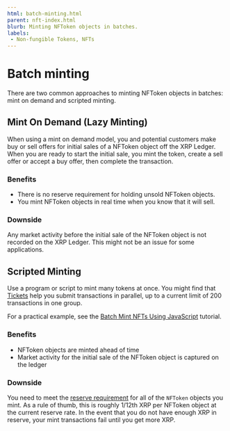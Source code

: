 ```yaml
---
html: batch-minting.html
parent: nft-index.html
blurb: Minting NFToken objects in batches.
labels:
 - Non-fungible Tokens, NFTs
---
```


# Batch minting

There are two common approaches to minting NFToken objects in batches: mint on demand and scripted minting.

## Mint On Demand (Lazy Minting)

When using a mint on demand model, you and potential customers make buy or sell offers for initial sales of a NFToken object off the XRP Ledger. When you are ready to start the initial sale, you mint the token, create a sell offer or accept a buy offer, then complete the transaction.

### Benefits

* There is no reserve requirement for holding unsold NFToken objects.
* You mint NFToken objects in real time when you know that it will sell. <!-- STYLE_OVERRIDE: will -->

### Downside

Any market activity before the initial sale of the NFToken object is not recorded on the XRP Ledger. This might not be an issue for some applications.

## Scripted Minting

Use a program or script to mint many tokens at once. You might find that [Tickets](tickets.html) help you submit transactions in parallel, up to a current limit of 200 transactions in one group.

For a practical example, see the [Batch Mint NFTs Using JavaScript](batch-mint-nfts-using-javascript.html) tutorial.

### Benefits

* NFToken objects are minted ahead of time
* Market activity for the initial sale of the NFToken object is captured on the ledger

### Downside

You need to meet the [reserve requirement](reserves.html) for all of the `NFToken` objects you mint. As a rule of thumb, this is roughly 1/12th XRP per NFToken object at the current reserve rate. In the event that you do not have enough XRP in reserve, your mint transactions fail until you get more XRP.

